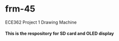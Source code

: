 # frm-45
ECE362 Project 1 Drawing Machine  

#### This is the respository for SD card and OLED display
